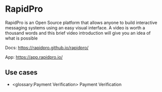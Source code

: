 # RapidPro

RapidPro is an Open Source platform that allows anyone to build interactive messaging systems using an easy visual interface. A video is worth a thousand words and this brief video introduction will give you an idea of what is possible

Docs: <https://rapidpro.github.io/rapidpro/>

App: <https://app.rapidpro.io/>

 
## Use cases

-  <glossary:Payment Verification> Payment Verification
